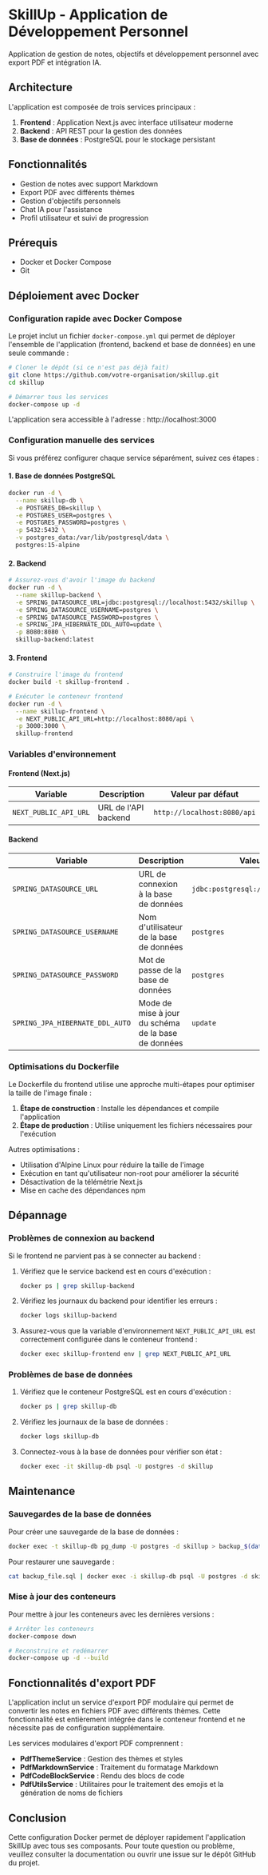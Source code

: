 # SkillUp - Application de Développement Personnel

Application de gestion de notes, objectifs et développement personnel avec export PDF et intégration IA.

## Architecture

L'application est composée de trois services principaux :

1. **Frontend** : Application Next.js avec interface utilisateur moderne
2. **Backend** : API REST pour la gestion des données
3. **Base de données** : PostgreSQL pour le stockage persistant

## Fonctionnalités

- Gestion de notes avec support Markdown
- Export PDF avec différents thèmes
- Gestion d'objectifs personnels
- Chat IA pour l'assistance
- Profil utilisateur et suivi de progression

## Prérequis

- Docker et Docker Compose
- Git

## Déploiement avec Docker

### Configuration rapide avec Docker Compose

Le projet inclut un fichier `docker-compose.yml` qui permet de déployer l'ensemble de l'application (frontend, backend et base de données) en une seule commande :

```bash
# Cloner le dépôt (si ce n'est pas déjà fait)
git clone https://github.com/votre-organisation/skillup.git
cd skillup

# Démarrer tous les services
docker-compose up -d
```

L'application sera accessible à l'adresse : http://localhost:3000

### Configuration manuelle des services

Si vous préférez configurer chaque service séparément, suivez ces étapes :

#### 1. Base de données PostgreSQL

```bash
docker run -d \
  --name skillup-db \
  -e POSTGRES_DB=skillup \
  -e POSTGRES_USER=postgres \
  -e POSTGRES_PASSWORD=postgres \
  -p 5432:5432 \
  -v postgres_data:/var/lib/postgresql/data \
  postgres:15-alpine
```

#### 2. Backend

```bash
# Assurez-vous d'avoir l'image du backend
docker run -d \
  --name skillup-backend \
  -e SPRING_DATASOURCE_URL=jdbc:postgresql://localhost:5432/skillup \
  -e SPRING_DATASOURCE_USERNAME=postgres \
  -e SPRING_DATASOURCE_PASSWORD=postgres \
  -e SPRING_JPA_HIBERNATE_DDL_AUTO=update \
  -p 8080:8080 \
  skillup-backend:latest
```

#### 3. Frontend

```bash
# Construire l'image du frontend
docker build -t skillup-frontend .

# Exécuter le conteneur frontend
docker run -d \
  --name skillup-frontend \
  -e NEXT_PUBLIC_API_URL=http://localhost:8080/api \
  -p 3000:3000 \
  skillup-frontend
```

### Variables d'environnement

#### Frontend (Next.js)

| Variable | Description | Valeur par défaut |
|----------|-------------|-------------------|
| `NEXT_PUBLIC_API_URL` | URL de l'API backend | `http://localhost:8080/api` |

#### Backend

| Variable | Description | Valeur par défaut |
|----------|-------------|-------------------|
| `SPRING_DATASOURCE_URL` | URL de connexion à la base de données | `jdbc:postgresql://localhost:5432/skillup` |
| `SPRING_DATASOURCE_USERNAME` | Nom d'utilisateur de la base de données | `postgres` |
| `SPRING_DATASOURCE_PASSWORD` | Mot de passe de la base de données | `postgres` |
| `SPRING_JPA_HIBERNATE_DDL_AUTO` | Mode de mise à jour du schéma de la base de données | `update` |

### Optimisations du Dockerfile

Le Dockerfile du frontend utilise une approche multi-étapes pour optimiser la taille de l'image finale :

1. **Étape de construction** : Installe les dépendances et compile l'application
2. **Étape de production** : Utilise uniquement les fichiers nécessaires pour l'exécution

Autres optimisations :
- Utilisation d'Alpine Linux pour réduire la taille de l'image
- Exécution en tant qu'utilisateur non-root pour améliorer la sécurité
- Désactivation de la télémétrie Next.js
- Mise en cache des dépendances npm

## Dépannage

### Problèmes de connexion au backend

Si le frontend ne parvient pas à se connecter au backend :

1. Vérifiez que le service backend est en cours d'exécution :
   ```bash
   docker ps | grep skillup-backend
   ```

2. Vérifiez les journaux du backend pour identifier les erreurs :
   ```bash
   docker logs skillup-backend
   ```

3. Assurez-vous que la variable d'environnement `NEXT_PUBLIC_API_URL` est correctement configurée dans le conteneur frontend :
   ```bash
   docker exec skillup-frontend env | grep NEXT_PUBLIC_API_URL
   ```

### Problèmes de base de données

1. Vérifiez que le conteneur PostgreSQL est en cours d'exécution :
   ```bash
   docker ps | grep skillup-db
   ```

2. Vérifiez les journaux de la base de données :
   ```bash
   docker logs skillup-db
   ```

3. Connectez-vous à la base de données pour vérifier son état :
   ```bash
   docker exec -it skillup-db psql -U postgres -d skillup
   ```

## Maintenance

### Sauvegardes de la base de données

Pour créer une sauvegarde de la base de données :

```bash
docker exec -t skillup-db pg_dump -U postgres -d skillup > backup_$(date +%Y%m%d_%H%M%S).sql
```

Pour restaurer une sauvegarde :

```bash
cat backup_file.sql | docker exec -i skillup-db psql -U postgres -d skillup
```

### Mise à jour des conteneurs

Pour mettre à jour les conteneurs avec les dernières versions :

```bash
# Arrêter les conteneurs
docker-compose down

# Reconstruire et redémarrer
docker-compose up -d --build
```

## Fonctionnalités d'export PDF

L'application inclut un service d'export PDF modulaire qui permet de convertir les notes en fichiers PDF avec différents thèmes. Cette fonctionnalité est entièrement intégrée dans le conteneur frontend et ne nécessite pas de configuration supplémentaire.

Les services modulaires d'export PDF comprennent :
- **PdfThemeService** : Gestion des thèmes et styles
- **PdfMarkdownService** : Traitement du formatage Markdown
- **PdfCodeBlockService** : Rendu des blocs de code
- **PdfUtilsService** : Utilitaires pour le traitement des emojis et la génération de noms de fichiers

## Conclusion

Cette configuration Docker permet de déployer rapidement l'application SkillUp avec tous ses composants. Pour toute question ou problème, veuillez consulter la documentation ou ouvrir une issue sur le dépôt GitHub du projet.

